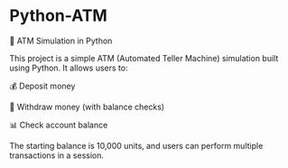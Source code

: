# Python-ATM

🏦 ATM Simulation in Python

This project is a simple ATM (Automated Teller Machine) simulation built using Python.
It allows users to:

💰 Deposit money

💸 Withdraw money (with balance checks)

📊 Check account balance

The starting balance is 10,000 units, and users can perform multiple transactions in a session.
